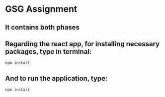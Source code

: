 # GSG Assignment
## It contains both phases
## Regarding the react app, for installing necessary packages, type in terminal: 

```bash
npm install
```
## And to run the application, type:
 ```bash
npm install
```
